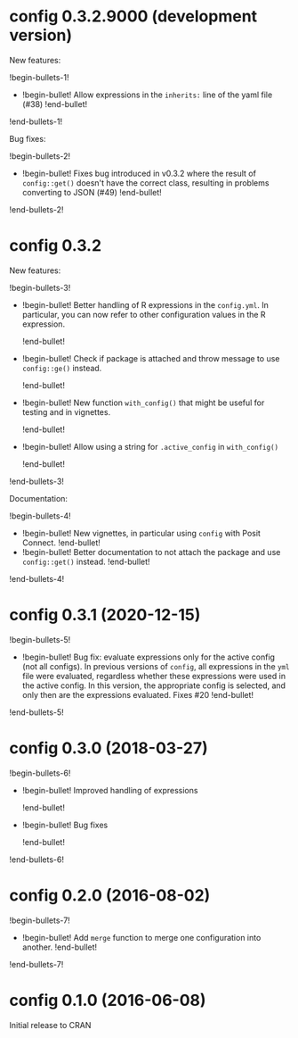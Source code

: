 # config 0.3.2.9000 (development version)

New features:

!begin-bullets-1!

-   !begin-bullet!
    Allow expressions in the `inherits:` line of the yaml file (#38)
    !end-bullet!

!end-bullets-1!

Bug fixes:

!begin-bullets-2!

-   !begin-bullet!
    Fixes bug introduced in v0.3.2 where the result of `config::get()`
    doesn't have the correct class, resulting in problems converting to
    JSON (#49)
    !end-bullet!

!end-bullets-2!

# config 0.3.2

New features:

!begin-bullets-3!

-   !begin-bullet!
    Better handling of R expressions in the `config.yml`. In particular,
    you can now refer to other configuration values in the R expression.

    !end-bullet!
-   !begin-bullet!
    Check if package is attached and throw message to use `config::ge()`
    instead.

    !end-bullet!
-   !begin-bullet!
    New function `with_config()` that might be useful for testing and in
    vignettes.

    !end-bullet!
-   !begin-bullet!
    Allow using a string for `.active_config` in `with_config()`

    !end-bullet!

!end-bullets-3!

Documentation:

!begin-bullets-4!

-   !begin-bullet!
    New vignettes, in particular using `config` with Posit Connect.
    !end-bullet!
-   !begin-bullet!
    Better documentation to not attach the package and use
    `config::get()` instead.
    !end-bullet!

!end-bullets-4!

# config 0.3.1 (2020-12-15)

!begin-bullets-5!

-   !begin-bullet!
    Bug fix: evaluate expressions only for the active config (not all
    configs). In previous versions of `config`, all expressions in the
    `yml` file were evaluated, regardless whether these expressions were
    used in the active config. In this version, the appropriate config
    is selected, and only then are the expressions evaluated. Fixes #20
    !end-bullet!

!end-bullets-5!

# config 0.3.0 (2018-03-27)

!begin-bullets-6!

-   !begin-bullet!
    Improved handling of expressions

    !end-bullet!
-   !begin-bullet!
    Bug fixes

    !end-bullet!

!end-bullets-6!

# config 0.2.0 (2016-08-02)

!begin-bullets-7!

-   !begin-bullet!
    Add `merge` function to merge one configuration into another.
    !end-bullet!

!end-bullets-7!

# config 0.1.0 (2016-06-08)

Initial release to CRAN
